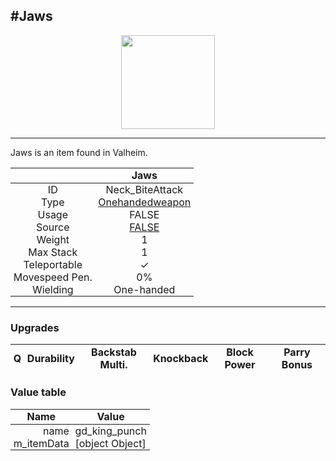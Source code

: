 <meta property="og:title" content="Jaws - MoreValheim" /><meta property="og:type" content="website" /><meta property="og:image" content="/assets/jaws.png" /><meta property="og:description" content="Jaws is an item found in Valheim." /><meta name="theme-color" content="#546D78"><meta name="twitter:card" content="summary_large_image">
#Jaws
-------------
<style>img {width:20px;}.tb {width:150px;display: block;margin-left: auto;margin-right: auto;}</style>

<style>.md-typeset table:not([class]) th:not([align]) {min-width:unset!important;}</style>
<style>td{padding:0em 0.3em!important;text-align:center!important;border-left:.05rem solid var(--md-default-fg-color--lightest)}</style>

<style>th{padding:0.1em 0.3em!important;text-align:center!important;font-weight:bold}</style>

<style>pre{text-align:right!important}</style>
<style>table tr td:first-child {border-left: 0;};</style>

<figure><img src="/assets/jaws.png" class="tb" /><figcaption><small></small></figcaption></figure>

-------------

Jaws is an item found in Valheim.

|        | Jaws              |
| ----------- | ------------------------------------ |
| ID |Neck_BiteAttack
| Type | [Onehandedweapon](../../types/onehandedweapon)
| Usage | FALSE<br>
| Source | [FALSE](../../items/false)
| Weight | 1 |
| Max Stack | 1 |
| Teleportable | ✓
| Movespeed Pen. | 0%
| Wielding | One-handed


-------------

### Upgrades
| Q | Durability | Backstab Multi. | Knockback | Block Power | Parry Bonus
| - | - | - | - | - | - 


### Value table
| Name | Value
| - | - |
| <div style="text-align:right">name</div> | <div style="text-align:left">gd_king_punch</div> | 
| <div style="text-align:right">m_itemData</div> | <div style="text-align:left">[object Object]</div> |  iv> | 